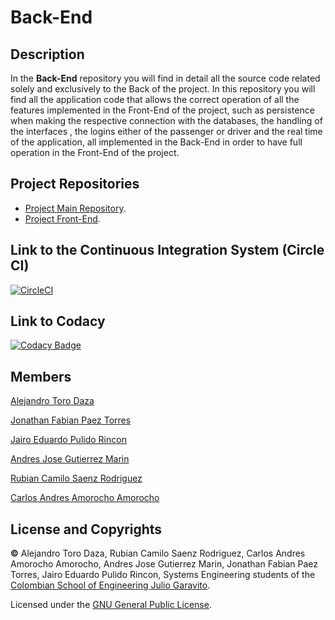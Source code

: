 # Back-End

## Description

In the **Back-End** repository you will find in detail all the source code related solely and exclusively to the Back of the project. In this repository you will find all the application code that allows the correct operation of all the features implemented in the Front-End of the project, such as persistence when making the respective connection with the databases, the handling of the interfaces , the logins either of the passenger or driver and the real time of the application, all implemented in the Back-End in order to have full operation in the Front-End of the project.

## Project Repositories

* [Project Main Repository](https://github.com/2021-2-PROYIETI-EZPZ/Project).
* [Project Front-End](https://github.com/2021-2-PROYIETI-EZPZ/Front-End).

## Link to the Continuous Integration System (Circle CI)

[![CircleCI](https://circleci.com/gh/circleci/circleci-docs.svg?style=svg)](https://app.circleci.com/pipelines/github/2021-2-PROYIETI-EZPZ/Back-End)

## Link to Codacy

[![Codacy Badge](https://app.codacy.com/project/badge/Grade/4730fa995aab41c5901b186d5fb0f1c5)](https://www.codacy.com/gh/2021-2-PROYIETI-EZPZ/Back-End/dashboard?utm_source=github.com&amp;utm_medium=referral&amp;utm_content=2021-2-PROYIETI-EZPZ/Back-End&amp;utm_campaign=Badge_Grade)

## Members
[Alejandro Toro Daza](https://github.com/Skullzo)

[Jonathan Fabian Paez Torres](https://github.com/jfpazto)

[Jairo Eduardo Pulido Rincon](https://github.com/Killersys)

[Andres Jose Gutierrez Marin](https://github.com/JoseGutierrezMairn)

[Rubian Camilo Saenz Rodriguez](https://github.com/camilosaenz)

[Carlos Andres Amorocho Amorocho](https://github.com/Carlos96999)

## License and Copyrights
**©** Alejandro Toro Daza, Rubian Camilo Saenz Rodriguez, Carlos Andres Amorocho Amorocho, Andres Jose Gutierrez Marin, Jonathan Fabian Paez Torres, Jairo Eduardo Pulido Rincon, Systems Engineering students of the [Colombian School of Engineering Julio Garavito](https://www.escuelaing.edu.co/es/).
      
Licensed under the [GNU General Public License](https://github.com/2021-2-PROYIETI-EZPZ/Back-End/blob/main/LICENSE).
